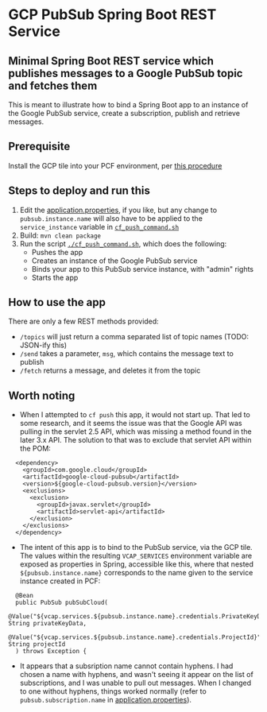 # GCP PubSub Spring Boot REST Service

## Minimal Spring Boot REST service which publishes messages to a Google PubSub topic and fetches them

This is meant to illustrate how to bind a Spring Boot app to an instance of the Google PubSub
service, create a subscription, publish and retrieve messages.

## Prerequisite
Install the GCP tile into your PCF environment, per [this procedure](https://docs.pivotal.io/pivotalcf/1-8/customizing/gcp.html)

## Steps to deploy and run this
1. Edit the [application.properties](./src/main/resources/application.properties), if you like, but any
   change to `pubsub.instance.name` will also have to be applied to the `service_instance` variable
   in [`cf_push_command.sh`](./cf_push_command.sh)
1. Build: `mvn clean package`
1. Run the script [`./cf_push_command.sh`](./cf_push_command.sh), which does the following:
   * Pushes the app
   * Creates an instance of the Google PubSub service
   * Binds your app to this PubSub service instance, with "admin" rights
   * Starts the app

## How to use the app
There are only a few REST methods provided:
* `/topics` will just return a comma separated list of topic names (TODO: JSON-ify this)
* `/send` takes a parameter, `msg`, which contains the message text to publish
* `/fetch` returns a message, and deletes it from the topic

## Worth noting
* When I attempted to `cf push` this app, it would not start up.  That led to some research, and it
  seems the issue was that the Google API was pulling in the servlet 2.5 API, which was missing
  a method found in the later 3.x API.  The solution to that was to exclude that servlet API within
  the POM:
```
  <dependency>
    <groupId>com.google.cloud</groupId>
    <artifactId>google-cloud-pubsub</artifactId>
    <version>${google-cloud-pubsub.version}</version>
    <exclusions>
      <exclusion>
        <groupId>javax.servlet</groupId>
        <artifactId>servlet-api</artifactId>
      </exclusion>
    </exclusions>
  </dependency>
```

* The intent of this app is to bind to the PubSub service, via the GCP tile.  The values within the
  resulting `VCAP_SERVICES` environment variable are exposed as properties in Spring, accessible
  like this, where that nested `${pubsub.instance.name}` corresponds to the name given to the
  service instance created in PCF:
```
  @Bean
  public PubSub pubSubCloud(
    @Value("${vcap.services.${pubsub.instance.name}.credentials.PrivateKeyData}") String privateKeyData,
    @Value("${vcap.services.${pubsub.instance.name}.credentials.ProjectId}") String projectId
  ) throws Exception {
```

* It appears that a subsription name cannot contain hyphens.  I had chosen a name with hyphens, and
  wasn't seeing it appear on the list of subscriptions, and I was unable to pull out messages.  When
  I changed to one without hyphens, things worked normally (refer to `pubsub.subscription.name` in
  [application.properties](./src/main/resources/application.properties)).


